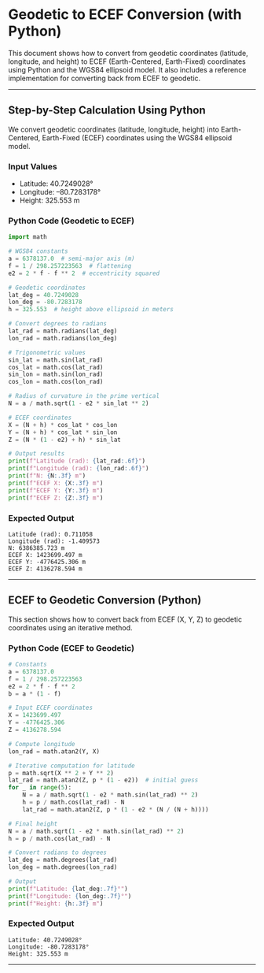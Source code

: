 
# Geodetic to ECEF Conversion (with Python)

This document shows how to convert from geodetic coordinates (latitude, longitude, and height) to ECEF (Earth-Centered, Earth-Fixed) coordinates using Python and the WGS84 ellipsoid model. It also includes a reference implementation for converting back from ECEF to geodetic.

---

## Step-by-Step Calculation Using Python

We convert geodetic coordinates (latitude, longitude, height) into Earth-Centered, Earth-Fixed (ECEF) coordinates using the WGS84 ellipsoid model.

### Input Values
- Latitude: 40.7249028°
- Longitude: –80.7283178°
- Height: 325.553 m

### Python Code (Geodetic to ECEF)

```python
import math

# WGS84 constants
a = 6378137.0  # semi-major axis (m)
f = 1 / 298.257223563  # flattening
e2 = 2 * f - f ** 2  # eccentricity squared

# Geodetic coordinates
lat_deg = 40.7249028
lon_deg = -80.7283178
h = 325.553  # height above ellipsoid in meters

# Convert degrees to radians
lat_rad = math.radians(lat_deg)
lon_rad = math.radians(lon_deg)

# Trigonometric values
sin_lat = math.sin(lat_rad)
cos_lat = math.cos(lat_rad)
sin_lon = math.sin(lon_rad)
cos_lon = math.cos(lon_rad)

# Radius of curvature in the prime vertical
N = a / math.sqrt(1 - e2 * sin_lat ** 2)

# ECEF coordinates
X = (N + h) * cos_lat * cos_lon
Y = (N + h) * cos_lat * sin_lon
Z = (N * (1 - e2) + h) * sin_lat

# Output results
print(f"Latitude (rad): {lat_rad:.6f}")
print(f"Longitude (rad): {lon_rad:.6f}")
print(f"N: {N:.3f} m")
print(f"ECEF X: {X:.3f} m")
print(f"ECEF Y: {Y:.3f} m")
print(f"ECEF Z: {Z:.3f} m")
```

### Expected Output

```
Latitude (rad): 0.711058
Longitude (rad): -1.409573
N: 6386385.723 m
ECEF X: 1423699.497 m
ECEF Y: -4776425.306 m
ECEF Z: 4136278.594 m
```

---

## ECEF to Geodetic Conversion (Python)

This section shows how to convert back from ECEF (X, Y, Z) to geodetic coordinates using an iterative method.

### Python Code (ECEF to Geodetic)

```python
# Constants
a = 6378137.0
f = 1 / 298.257223563
e2 = 2 * f - f ** 2
b = a * (1 - f)

# Input ECEF coordinates
X = 1423699.497
Y = -4776425.306
Z = 4136278.594

# Compute longitude
lon_rad = math.atan2(Y, X)

# Iterative computation for latitude
p = math.sqrt(X ** 2 + Y ** 2)
lat_rad = math.atan2(Z, p * (1 - e2))  # initial guess
for _ in range(5):
    N = a / math.sqrt(1 - e2 * math.sin(lat_rad) ** 2)
    h = p / math.cos(lat_rad) - N
    lat_rad = math.atan2(Z, p * (1 - e2 * (N / (N + h))))

# Final height
N = a / math.sqrt(1 - e2 * math.sin(lat_rad) ** 2)
h = p / math.cos(lat_rad) - N

# Convert radians to degrees
lat_deg = math.degrees(lat_rad)
lon_deg = math.degrees(lon_rad)

# Output
print(f"Latitude: {lat_deg:.7f}°")
print(f"Longitude: {lon_deg:.7f}°")
print(f"Height: {h:.3f} m")
```

### Expected Output

```
Latitude: 40.7249028°
Longitude: -80.7283178°
Height: 325.553 m
```

---

